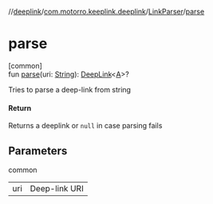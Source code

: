 //[deeplink](../../../index.md)/[com.motorro.keeplink.deeplink](../index.md)/[LinkParser](index.md)/[parse](parse.md)

# parse

[common]\
fun [parse](parse.md)(uri: [String](https://kotlinlang.org/api/latest/jvm/stdlib/kotlin/-string/index.html)): [DeepLink](../-deep-link/index.md)&lt;[A](index.md)&gt;?

Tries to parse a deep-link from string

#### Return

Returns a deeplink or `null` in case parsing fails

## Parameters

common

| | |
|---|---|
| uri | Deep-link URI |
